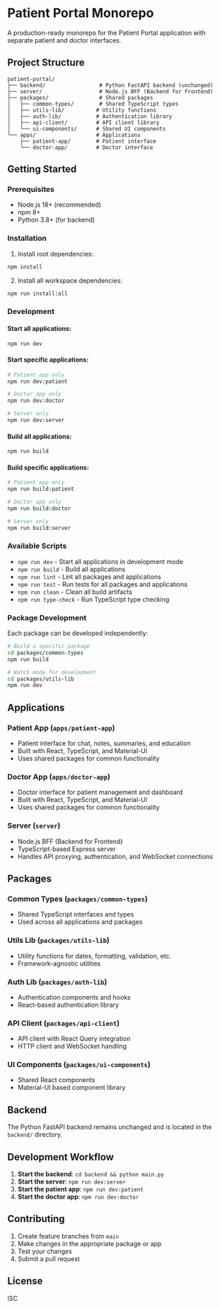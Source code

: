 # Patient Portal Monorepo

A production-ready monorepo for the Patient Portal application with separate patient and doctor interfaces.

## Project Structure

```
patient-portal/
├── backend/                 # Python FastAPI backend (unchanged)
├── server/                  # Node.js BFF (Backend for Frontend)
├── packages/                # Shared packages
│   ├── common-types/        # Shared TypeScript types
│   ├── utils-lib/          # Utility functions
│   ├── auth-lib/           # Authentication library
│   ├── api-client/         # API client library
│   └── ui-components/      # Shared UI components
└── apps/                   # Applications
    ├── patient-app/        # Patient interface
    └── doctor-app/         # Doctor interface
```

## Getting Started

### Prerequisites

- Node.js 18+ (recommended)
- npm 8+
- Python 3.8+ (for backend)

### Installation

1. Install root dependencies:
```bash
npm install
```

2. Install all workspace dependencies:
```bash
npm run install:all
```

### Development

#### Start all applications:
```bash
npm run dev
```

#### Start specific applications:
```bash
# Patient app only
npm run dev:patient

# Doctor app only
npm run dev:doctor

# Server only
npm run dev:server
```

#### Build all applications:
```bash
npm run build
```

#### Build specific applications:
```bash
# Patient app only
npm run build:patient

# Doctor app only
npm run build:doctor

# Server only
npm run build:server
```

### Available Scripts

- `npm run dev` - Start all applications in development mode
- `npm run build` - Build all applications
- `npm run lint` - Lint all packages and applications
- `npm run test` - Run tests for all packages and applications
- `npm run clean` - Clean all build artifacts
- `npm run type-check` - Run TypeScript type checking

### Package Development

Each package can be developed independently:

```bash
# Build a specific package
cd packages/common-types
npm run build

# Watch mode for development
cd packages/utils-lib
npm run dev
```

## Applications

### Patient App (`apps/patient-app`)
- Patient interface for chat, notes, summaries, and education
- Built with React, TypeScript, and Material-UI
- Uses shared packages for common functionality

### Doctor App (`apps/doctor-app`)
- Doctor interface for patient management and dashboard
- Built with React, TypeScript, and Material-UI
- Uses shared packages for common functionality

### Server (`server`)
- Node.js BFF (Backend for Frontend)
- TypeScript-based Express server
- Handles API proxying, authentication, and WebSocket connections

## Packages

### Common Types (`packages/common-types`)
- Shared TypeScript interfaces and types
- Used across all applications and packages

### Utils Lib (`packages/utils-lib`)
- Utility functions for dates, formatting, validation, etc.
- Framework-agnostic utilities

### Auth Lib (`packages/auth-lib`)
- Authentication components and hooks
- React-based authentication library

### API Client (`packages/api-client`)
- API client with React Query integration
- HTTP client and WebSocket handling

### UI Components (`packages/ui-components`)
- Shared React components
- Material-UI based component library

## Backend

The Python FastAPI backend remains unchanged and is located in the `backend/` directory.

## Development Workflow

1. **Start the backend**: `cd backend && python main.py`
2. **Start the server**: `npm run dev:server`
3. **Start the patient app**: `npm run dev:patient`
4. **Start the doctor app**: `npm run dev:doctor`

## Contributing

1. Create feature branches from `main`
2. Make changes in the appropriate package or app
3. Test your changes
4. Submit a pull request

## License

ISC
